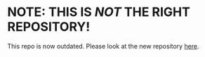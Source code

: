# NOTE: THIS IS _NOT_ THE RIGHT REPOSITORY!
This repo is now outdated. Please look at the new repository [here](https://github.com/ConorOBrien-Foxx/Simplex).
